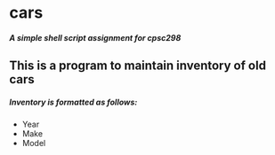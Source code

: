 # cars
##### A simple shell script assignment for cpsc298
## This is a program to maintain inventory of old cars
##### Inventory is formatted as follows:

* Year
* Make
* Model




